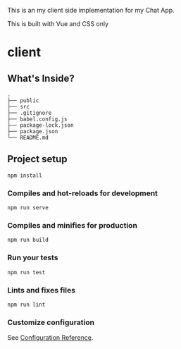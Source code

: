 This is an my client side implementation for my Chat App.

This is built with Vue and CSS only

# client

## What's Inside?
    .
    ├── public
    ├── src
    ├── .gitignore
    ├── babel.config.js
    ├── package-lock.json
    ├── package.json
    └── README.md

## Project setup
```
npm install
```

### Compiles and hot-reloads for development
```
npm run serve
```

### Compiles and minifies for production
```
npm run build
```

### Run your tests
```
npm run test
```

### Lints and fixes files
```
npm run lint
```

### Customize configuration
See [Configuration Reference](https://cli.vuejs.org/config/).
